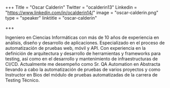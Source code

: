+++
Title = "Oscar Calderin"
Twitter = "ocalderin13"
Linkedin = "https://www.linkedin.com/in/ocalderin14/"
image = "oscar-calderin.png"
type = "speaker"
linktitle = "oscar-calderin"

+++

Ingeniero en Ciencias Informáticas con más de 10 años de experiencia en análisis, diseño y desarrollo de aplicaciones. Especializado en el proceso de automatización de pruebas web, móvil y API. Con experiencia en la definición de arquitectura y desarrollo de herramientas y frameworks para testing, así como en el desarrollo y mantenimiento de infraestructuras de CI/CD. Actualmente me desempeño como Sr. QA Automation en Abstracta llevando a cabo la automatización de pruebas de varios proyectos y como Instructor en Bios del módulo de pruebas automatizadas de la carrera de Testing Técnico.
